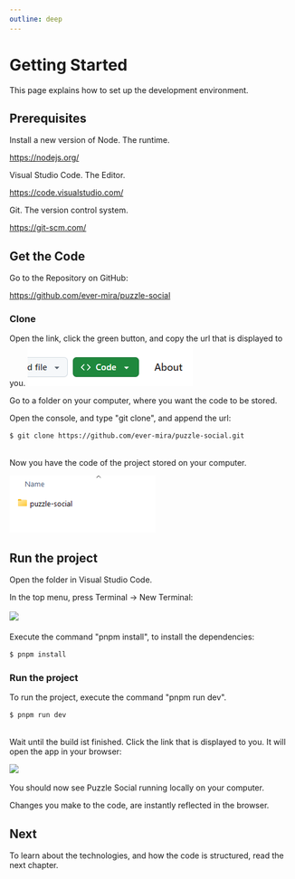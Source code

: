 ```yaml
---
outline: deep
---
```


# Getting Started

This page explains how to set up the development environment.

## Prerequisites

Install a new version of Node. The runtime.

https://nodejs.org/

Visual Studio Code. The Editor.

https://code.visualstudio.com/

Git. The version control system.

https://git-scm.com/

## Get the Code

Go to the Repository on GitHub:

https://github.com/ever-mira/puzzle-social

### Clone

Open the link, click the green button, and copy the url that is displayed to you.
![](/assets/code.png)
<br/>

Go to a folder on your computer, where you want the code to be stored.

Open the console, and type "git clone", and append the url:

```bash
$ git clone https://github.com/ever-mira/puzzle-social.git
```

<br>
Now you have the code of the project stored on your computer.

![](/assets/folders.png)

## Run the project

Open the folder in Visual Studio Code.

In the top menu, press Terminal -> New Terminal:
<br>
<br>
![](/assets/terminal.png)
<br>
<br>
Execute the command "pnpm install", to install the dependencies:

```bash
$ pnpm install
```

### Run the project

To run the project, execute the command "pnpm run dev".

```bash
$ pnpm run dev
```

<br>
Wait until the build ist finished. Click the link that is displayed to you. It will open the app in your browser:

![](/assets/vite.png)

You should now see Puzzle Social running locally on your computer.

Changes you make to the code, are instantly reflected in the browser.

## Next

To learn about the technologies, and how the code is structured, read the next chapter.
